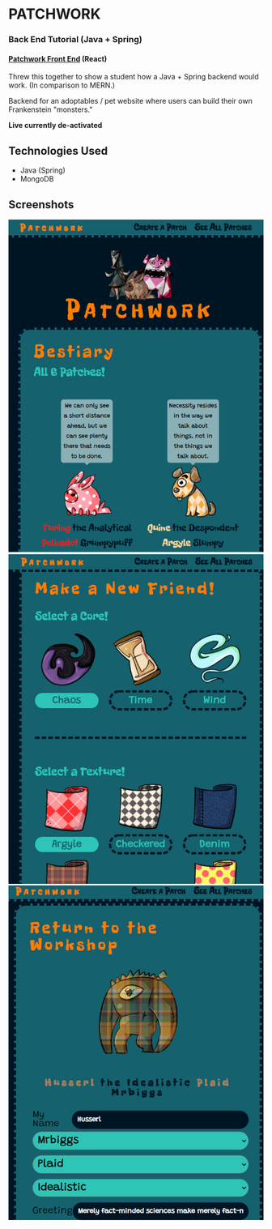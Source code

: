 # PATCHWORK
### Back End Tutorial (Java + Spring)
#### [Patchwork Front End](https://github.com/themarkfullton/patchwork-front-end) (React)


Threw this together to show a student how a Java + Spring backend would work. (In comparison to MERN.) 

Backend for an adoptables / pet website where users can build their own Frankenstein "monsters."

__Live currently de-activated__


## Technologies Used

- Java (Spring)
- MongoDB

## Screenshots

<img src="Screenshot1.PNG" >
<img src="Screenshot2.PNG" >
<img src="Screenshot3.PNG" >
